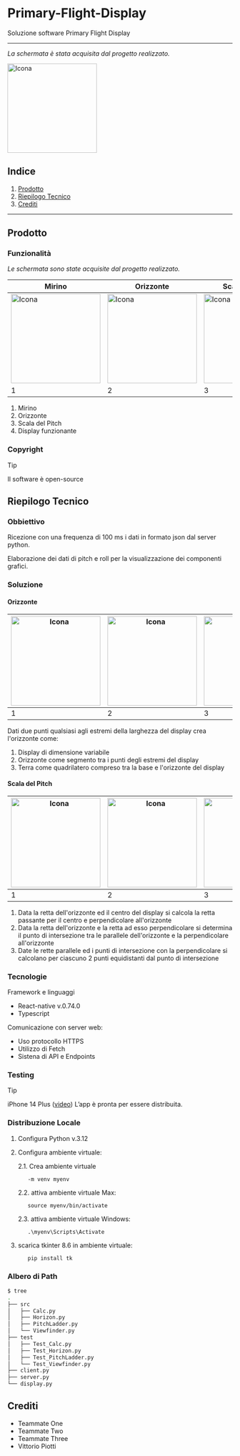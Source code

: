 # Primary-Flight-Display

Soluzione software Primary Flight Display

---

_La schermata è stata acquisita dal progetto realizzato._

<img src="https://github.com/vittorioPiotti/Primary-Flight-Display/blob/main/project/screenshots/Display.png" alt="Icona" width="200"/>



## Indice

1. [Prodotto](#prodotto)
2. [Riepilogo Tecnico](#riepilogo-tecnico)
3. [Crediti](#crediti)

---




## Prodotto

### Funzionalità

_Le schermata sono state acquisite dal progetto realizzato._

| Mirino| Orizzonte| Scala del Pitch | Display| 
| ------------ | ------------ | ------------ | ------------ | 
| <img src="https://github.com/vittorioPiotti/Primary-Flight-Display/blob/main/project/screenshots/Viewfinder.png" alt="Icona" width="200"/> | <img src="https://github.com/vittorioPiotti/Primary-Flight-Display/blob/main/project/screenshots/Horizon.png" alt="Icona" width="200"/> | <img src="https://github.com/vittorioPiotti/Primary-Flight-Display/blob/main/project/screenshots/PitchLadder.png" alt="Icona" width="200"/>| <img src="https://github.com/vittorioPiotti/Primary-Flight-Display/blob/main/project/screenshots/Display.png" alt="Icona" width="200"/>| 
|1| 2 | 3 |  4 |

1. Mirino 
2. Orizzonte 
3. Scala del Pitch
4. Display funzionante

### Copyright

> [!TIP]
> Il software è open-source

## Riepilogo Tecnico 

### Obbiettivo

Ricezione con una frequenza di 100 ms i dati in formato json dal server python.

Elaborazione dei dati di pitch e roll per la visualizzazione dei componenti grafici.


### Soluzione 

#### Orizzonte

| <img src="https://github.com/vittorioPiotti/Primary-Flight-Display/blob/main/project/screenshots/schermo.png" alt="Icona" width="200"/> | <img src="https://github.com/vittorioPiotti/Primary-Flight-Display/blob/main/project/screenshots/orizzonte.png" alt="Icona" width="200"/> | <img src="https://github.com/vittorioPiotti/Primary-Flight-Display/blob/main/project/screenshots/terra.png" alt="Icona" width="200"/>|
| ------------ | ------------ | ------------ | 
|1| 2 | 3 | 

Dati due punti qualsiasi agli estremi della larghezza del display crea l'orizzonte come:
  1. Display di dimensione variabile
  2. Orizzonte come segmento tra i punti degli estremi del display
  3. Terra come quadrilatero compreso tra la base e l'orizzonte del display


#### Scala del Pitch




| <img src="https://github.com/vittorioPiotti/Primary-Flight-Display/blob/main/project/screenshots/perpendicolare.png" alt="Icona" width="200"/> | <img src="https://github.com/vittorioPiotti/Primary-Flight-Display/blob/main/project/screenshots/parallele.png" alt="Icona" width="200"/> | <img src="https://github.com/vittorioPiotti/Primary-Flight-Display/blob/main/project/screenshots/retta.png" alt="Icona" width="200"/>|
| ------------ | ------------ | ------------ | 
|1| 2 | 3 | 

1. Data la retta dell'orizzonte ed il centro del display si calcola la retta passante per il centro e perpendicolare all'orizzonte
2. Data la retta dell'orizzonte e la retta ad esso perpendicolare si determina il punto di intersezione tra le parallele dell'orizzonte e la perpendicolare all'orizzonte
3. Date le rette parallele ed i punti di intersezione con la perpendicolare si calcolano per ciascuno 2 punti equidistanti dal punto di intersezione


### Tecnologie

Framework e linguaggi
  - React-native v.0.74.0
  - Typescript
    
Comunicazione con server web:
  -  Uso protocollo HTTPS
  -  Utilizzo di Fetch
  -  Sistena di API e Endpoints

### Testing


> [!TIP]
> iPhone 14 Plus ([video](https://drive.google.com/file/d/1GU0UdAivfWaAG_9hqdG9vJs4TBVn2FR_/view?pli=1))
> L’app è pronta per essere distribuita.



### Distribuzione Locale

1. Configura Python v.3.12
2. Configura ambiente virtuale:
   
    2.1. Crea ambiente virtuale

          -m venv myenv

    2.2. attiva ambiente virtuale Max:

          source myenv/bin/activate
   
    2.3. attiva ambiente virtuale Windows:
    
          .\myenv\Scripts\Activate

3. scarica tkinter 8.6 in ambiente virtuale:

          pip install tk


### Albero di Path

```bash
$ tree
.
├── src
│   ├── Calc.py
│   ├── Horizon.py
│   ├── PitchLadder.py
│   └── Viewfinder.py
├── test
│   ├── Test_Calc.py
│   ├── Test_Horizon.py
│   ├── Test_PitchLadder.py
│   └── Test_Viewfinder.py
├── client.py
├── server.py
└── display.py

```



## Crediti

- Teammate One
- Teammate Two
- Teammate Three
- Vittorio Piotti


